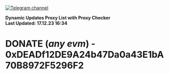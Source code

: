 [![Telegram channel](https://img.shields.io/endpoint?url=https://runkit.io/damiankrawczyk/telegram-badge/branches/master?url=https://t.me/n4z4v0d)](https://t.me/n4z4v0d) 

**Dynamic Updates Proxy List with Proxy Checker**  
**Last Updated: 17.12.23 16:34**

# DONATE (_any evm_) - 0xDEADf12DE9A24b47Da0a43E1bA70B8972F5296F2
